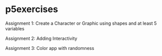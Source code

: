 # p5exercises

Assignment 1: Create a Character or Graphic using shapes and at least 5 variables

Assignment 2: Adding Interactivity

Assignment 3: Color app with randomness
